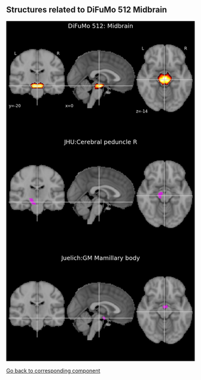 


## Structures related to DiFuMo 512 Midbrain

![484](484.jpg "Structures related to DiFuMo 512 Midbrain")

[Go back to corresponding component](https://parietal-inria.github.io/DiFuMo/512/html/484.html)